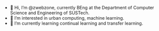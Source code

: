- 👋 Hi, I’m @zwebzone, currently BEng at the Department of Computer Science and Engineering of SUSTech.
- 👀 I’m interested in urban computing, machine learning.
- 🌱 I’m currently learning continual learning and transfer learning.

<!---
zwebzone/zwebzone is a ✨ special ✨ repository because its `README.md` (this file) appears on your GitHub profile.
You can click the Preview link to take a look at your changes.
--->
